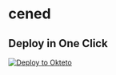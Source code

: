 # cened

## Deploy in One Click

[![Deploy to Okteto](https://okteto.com/develop-okteto.svg)](https://cloud.okteto.com/deploy?repository=(https://github.com/BryDev98/Prueba-Botx))
